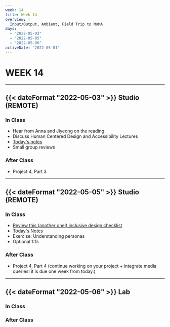 ```yaml
---
week: 14
title: Week 14
overview: |
  Input/Output, Ambient, Field Trip to MoMA
days:
  - "2022-05-03"
  - "2022-05-05"
  - "2022-05-06"
activeDate: "2022-05-01"
---
```


# WEEK 14

---

## {{< dateFormat "2022-05-03" >}} Studio (REMOTE)

### In Class
* Hear from Anna and Jiyeong on the reading.
* Discuss Human Centered Design and Accessibility Lectures
* [Today's notes](https://docs.google.com/document/d/1BeSdbHtV7QWJ_LYfFvYW_OYZZNC06Iq5NwTyEDQM_VE/edit?usp=sharing)
* Small group reviews

### After Class
* Project 4, Part 3

---

## {{< dateFormat "2022-05-05" >}} Studio (REMOTE)

### In Class
* [Review this (another one!) inclusive design checklist](https://github.com/Heydon/inclusive-design-checklist)
* [Today's Notes](https://docs.google.com/document/d/1FCo1WrXbAo4rNYRSEyvxXpqx4oEtOh-qY8h4zqG7eL0/edit?usp=sharing)
* Exercise: Understanding personas
* Optional 1:1s

### After Class
* Project 4, Part 4 (continue working on your project + integrate media queries! it is due one week from today.)

---

## {{< dateFormat "2022-05-06" >}} Lab

### In Class

### After Class

